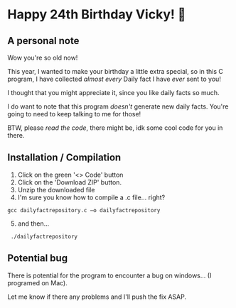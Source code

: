 # Happy 24th Birthday Vicky! 🎂
## A personal note
Wow you're so old now! 

This year, I wanted to make your birthday a little extra special, so in this C program, I have collected _almost every_ Daily fact I have _ever_ sent to you!

I thought that you might appreciate it, since you like daily facts so much.

I do want to note that this program _doesn't_ generate new daily facts. You're going to need to keep talking to me for those!

BTW, please *read the code*, there might be, idk some cool code for you in there.

## Installation / Compilation
1. Click on the green '<> Code' button
2. Click on the 'Download ZIP' button.
3. Unzip the downloaded file
4. I'm sure you know how to compile a .c file... right?
```
gcc dailyfactrepository.c –o dailyfactrepository
```
5. and then...
```
 ./dailyfactrepository
```

## Potential bug
There is potential for the program to encounter a bug on windows... (I programed on Mac).

Let me know if there any problems and I'll push the fix ASAP.